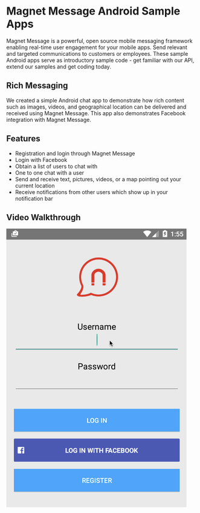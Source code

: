 # Magnet Message Android Sample Apps

Magnet Message is a powerful, open source mobile messaging framework enabling real-time user engagement for your mobile apps. Send relevant and targeted communications to customers or employees. These sample Android apps serve as introductory sample code - get familiar with our API, extend our samples and get coding today.

## Rich Messaging

We created a simple Android chat app to demonstrate how rich content such as images, videos, and geographical location can be delivered and received using Magnet Message. This app also demonstrates Facebook integration with Magnet Message. 

## Features

* Registration and login through Magnet Message
* Login with Facebook 
* Obtain a list of users to chat with
* One to one chat with a user
* Send and receive text, pictures, videos, or a map pointing out your current location
* Receive notifications from other users which show up in your notification bar

## Video Walkthrough

![Video Walkthrough](android-rich-messaging-sample-1.gif)

